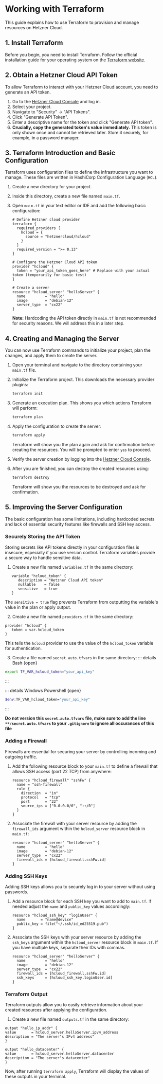 # Working with Terraform

This guide explains how to use Terraform to provision and manage resources on Hetzner Cloud.

## 1. Install Terraform

Before you begin, you need to install Terraform. Follow the official installation guide for your operating system on the [Terraform website](https://developer.hashicorp.com/terraform/downloads).

## 2. Obtain a Hetzner Cloud API Token

To allow Terraform to interact with your Hetzner Cloud account, you need to generate an API token.

1.  Go to the [Hetzner Cloud Console](https://console.hetzner.cloud/) and log in.
2.  Select your project.
3.  Navigate to "Security" -> "API Tokens".
4.  Click "Generate API Token".
5.  Enter a descriptive name for the token and click "Generate API token".
6.  **Crucially, copy the generated token's value immediately.** This token is only shown once and cannot be retrieved later. Store it securely, for example, in a password manager.

## 3. Terraform Introduction and Basic Configuration

Terraform uses configuration files to define the infrastructure you want to manage. These files are written in HashiCorp Configuration Language (`HCL`).

1.  Create a new directory for your project.
2.  Inside this directory, create a new file named `main.tf`.
3.  Open `main.tf` in your text editor or IDE and add the following basic configuration:

    ```hcl
    # Define Hetzner cloud provider
    terraform {
      required_providers {
        hcloud = {
          source = "hetznercloud/hcloud"
        }
      }
      required_version = ">= 0.13"
    }

    # Configure the Hetzner Cloud API token
    provider "hcloud" {
      token = "your_api_token_goes_here" # Replace with your actual token (temporarily for basic test)
    }

    # Create a server
    resource "hcloud_server" "helloServer" {
      name         = "hello"
      image        = "debian-12"
      server_type  = "cx22"
    }
    ```

    **Note:** Hardcoding the API token directly in `main.tf` is not recommended for security reasons. We will address this in a later step.

## 4. Creating and Managing the Server

You can now use Terraform commands to initialize your project, plan the changes, and apply them to create the server.

1.  Open your terminal and navigate to the directory containing your `main.tf` file.
2.  Initialize the Terraform project. This downloads the necessary provider plugins:
    ```bash
    terraform init
    ```
3.  Generate an execution plan. This shows you which actions Terraform will perform:
    ```bash
    terraform plan
    ```
4.  Apply the configuration to create the server:

    ```bash
    terraform apply
    ```

    Terraform will show you the plan again and ask for confirmation before creating the resources. You will be prompted to enter `yes` to proceed.

5.  Verify the server creation by logging into the [Hetzner Cloud Console](https://console.hetzner.cloud/).

6.  After you are finished, you can destroy the created resources using:
    ```bash
    terraform destroy
    ```
    Terraform will show you the resources to be destroyed and ask for confirmation.

## 5. Improving the Server Configuration

The basic configuration has some limitations, including hardcoded secrets and lack of essential security features like firewalls and SSH key access.

### Securely Storing the API Token

Storing secrets like API tokens directly in your configuration files is insecure, especially if you use version control. Terraform variables provide a secure way to handle sensitive data.

1.  Create a new file named `variables.tf` in the same directory:

```hcl
   variable "hcloud_token" {
      description = "Hetzner Cloud API token"
      nullable    = false
      sensitive   = true
   }
```

The `sensitive = true` flag prevents Terraform from outputting the variable's value in the plan or apply output.

2.  Create a new file named `providers.tf` in the same directory:

```hcl
provider "hcloud" {
   token = var.hcloud_token
}
```

This tells the `hcloud` provider to use the value of the `hcloud_token` variable for authentication.

3.  Create a file named `secret.auto.tfvars` in the same directory:
::: details Bash {open}
```bash
export TF_VAR_hcloud_token="your_api_key"
```
:::

::: details Windows Powershell {open}
```bash
$env:TF_VAR_hcloud_token="your_api_key"
```
:::

**Do not version this `secret.auto.tfvars` file, make sure to add the line `**/secret.auto.tfvars` to your `.gitignore` to ignore all occurances of this file** 

### Adding a Firewall

Firewalls are essential for securing your server by controlling incoming and outgoing traffic.

1.  Add the following resource block to your `main.tf` to define a firewall that allows SSH access (port 22 TCP) from anywhere:

    ```hcl
    resource "hcloud_firewall" "sshFw" {
      name = "ssh-firewall"
      rule {
        direction  = "in"
        protocol   = "tcp"
        port       = "22"
        source_ips = ["0.0.0.0/0", "::/0"]
      }
    }
    ```

2.  Associate the firewall with your server resource by adding the `firewall_ids` argument within the `hcloud_server` resource block in `main.tf`:

    ```hcl
    resource "hcloud_server" "helloServer" {
      name         = "hello"
      image        = "debian-12"
      server_type  = "cx22"
      firewall_ids = [hcloud_firewall.sshFw.id]
    }
    ```

### Adding SSH Keys

Adding SSH keys allows you to securely log in to your server without using passwords.

1.  Add a resource block for each SSH key you want to add to `main.tf`. If needed adjust the `name` and `public_key` values accordingly:

    ```hcl
    resource "hcloud_ssh_key" "loginUser" {
      name       = "name@device"
      public_key = file("~/.ssh/id_ed25519.pub")
    }
    ```

2.  Associate the SSH keys with your server resource by adding the `ssh_keys` argument within the `hcloud_server` resource block in `main.tf`. If you have multiple keys, separate their IDs with commas.

    ```hcl
    resource "hcloud_server" "helloServer" {
      name         = "hello"
      image        = "debian-12"
      server_type  = "cx22"
      firewall_ids = [hcloud_firewall.sshFw.id]
      ssh_keys     = [hcloud_ssh_key.loginUser.id]
    }
    ```

### Terraform Output

Terraform outputs allow you to easily retrieve information about your created resources after applying the configuration.

1.  Create a new file named `outputs.tf` in the same directory:

   ```hcl
   output "hello_ip_addr" {
   value       = hcloud_server.helloServer.ipv4_address
   description = "The server's IPv4 address"
   }

   output "hello_datacenter" {
   value       = hcloud_server.helloServer.datacenter
   description = "The server's datacenter"
   }
   ```

Now, after running `terraform apply`, Terraform will display the values of these outputs in your terminal.
